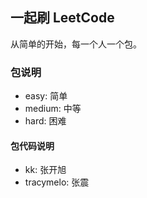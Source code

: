 ## 一起刷 LeetCode

从简单的开始，每一个人一个包。

### 包说明

- easy: 简单
- medium: 中等
- hard: 困难

#### 包代码说明

- kk: 张开旭
- tracymelo: 张震

